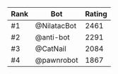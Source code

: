 Rank|Bot|Rating
---|---|---
#1|@NilatacBot|2461
#2|@anti-bot|2291
#3|@CatNail|2084
#4|@pawnrobot|1867
